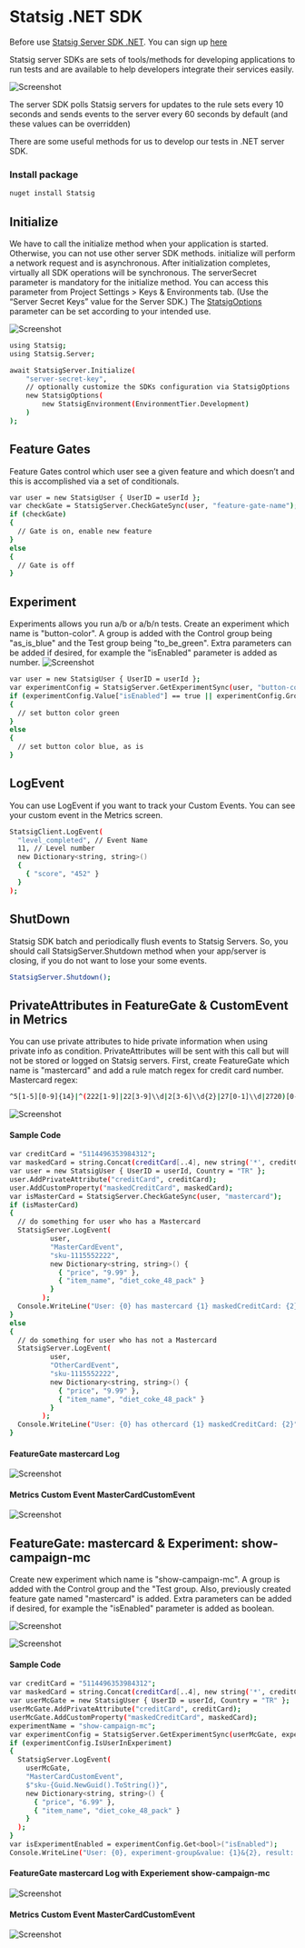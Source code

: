 # Statsig .NET SDK
Before use [Statsig Server SDK .NET](https://docs.statsig.com/server/dotnetSDK). You can sign up [here](https://console.statsig.com/sign_up)

Statsig server SDKs are sets of tools/methods for developing applications to run tests and are available to help developers integrate their services easily.

![Screenshot](https://github.com/gulizay91/statsig-poc/blob/main/etc/statsig-overview.png?raw=true)

The server SDK polls Statsig servers for updates to the rule sets every 10 seconds and sends events to the server every 60 seconds by default (and these values can be overridden)

There are some useful methods for us to develop our tests in .NET server SDK.

### Install package
```sh
nuget install Statsig
```

## Initialize
We have to call the initialize method when your application is started. Otherwise, you can not use other server SDK methods. initialize will perform a network request and is asynchronous. After initialization completes, virtually all SDK operations will be synchronous. The serverSecret parameter is mandatory for the initialize method. You can access this parameter from Project Settings > Keys & Environments tab. (Use the “Server Secret Keys” value for the Server SDK.) The [StatsigOptions](https://docs.statsig.com/server/dotnetSDK#statsig-options) parameter can be set according to your intended use.

![Screenshot](https://github.com/gulizay91/statsig-poc/blob/main/etc/statsig-secret-key.png?raw=true)


```sh
using Statsig;
using Statsig.Server;

await StatsigServer.Initialize(
    "server-secret-key",
    // optionally customize the SDKs configuration via StatsigOptions
    new StatsigOptions(
        new StatsigEnvironment(EnvironmentTier.Development)
    )
);
```

## Feature Gates
Feature Gates control which user see a given feature and which doesn’t and this is accomplished via a set of conditionals.
```sh
var user = new StatsigUser { UserID = userId };
var checkGate = StatsigServer.CheckGateSync(user, "feature-gate-name");
if (checkGate)
{
  // Gate is on, enable new feature
}
else
{
  // Gate is off
}
```

## Experiment
Experiments allows you run a/b or a/b/n tests.
Create an experiment which name is "button-color". A group is added with the Control group being "as_is_blue" and the Test group being "to_be_green". Extra parameters can be added if desired, for example the "isEnabled" parameter is added as number.
![Screenshot](https://github.com/gulizay91/statsig-poc/blob/main/etc/experiment-button-color.png?raw=true)
```sh
var user = new StatsigUser { UserID = userId };
var experimentConfig = StatsigServer.GetExperimentSync(user, "button-color");
if (experimentConfig.Value["isEnabled"] == true || experimentConfig.GroupName == "to_be_green")
{
  // set button color green
}
else
{
  // set button color blue, as is
}
```

## LogEvent
You can use LogEvent if you want to track your Custom Events. You can see your custom event in the Metrics screen.
```sh
StatsigClient.LogEvent(
  "level_completed", // Event Name
  11, // Level number
  new Dictionary<string, string>()
  { 
    { "score", "452" } 
  }
);
```

## ShutDown
Statsig SDK batch and periodically flush events to Statsig Servers. So, you should call StatsigServer.Shutdown method when your app/server is closing, if you do not want to lose your some events.
```sh
StatsigServer.Shutdown();
```

## PrivateAttributes in FeatureGate & CustomEvent in Metrics
You can use private attributes to hide private information when using private info as condition. PrivateAttributes will be sent with this call but will not be stored or logged on Statsig servers.
First, create FeatureGate which name is "mastercard" and add a rule match regex for credit card number.
Mastercard regex:
```sh
^5[1-5][0-9]{14}|^(222[1-9]|22[3-9]\\d|2[3-6]\\d{2}|27[0-1]\\d|2720)[0-9]{12}$
```
![Screenshot](https://github.com/gulizay91/statsig-poc/blob/main/etc/statsig-feature-gate.png?raw=true)
#### Sample Code
```sh
var creditCard = "5114496353984312";
var maskedCard = string.Concat(creditCard[..4], new string('*', creditCard.Length - 4));
var user = new StatsigUser { UserID = userId, Country = "TR" };
user.AddPrivateAttribute("creditCard", creditCard);
user.AddCustomProperty("maskedCreditCard", maskedCard);
var isMasterCard = StatsigServer.CheckGateSync(user, "mastercard");
if (isMasterCard)
{
  // do something for user who has a Mastercard
  StatsigServer.LogEvent(
          user,
          "MasterCardEvent",
          "sku-1115552222",
          new Dictionary<string, string>() {
            { "price", "9.99" },
            { "item_name", "diet_coke_48_pack" }
          }
        );
  Console.WriteLine("User: {0} has mastercard {1} maskedCreditCard: {2}", user.UserID, isMasterCard.ToString(), masketCard);
}
else
{
  // do something for user who has not a Mastercard
  StatsigServer.LogEvent(
          user,
          "OtherCardEvent",
          "sku-1115552222",
          new Dictionary<string, string>() {
            { "price", "9.99" },
            { "item_name", "diet_coke_48_pack" }
          }
        );
  Console.WriteLine("User: {0} has othercard {1} maskedCreditCard: {2}", user.UserID, isMasterCard.ToString(), masketCard);
}

```
#### FeatureGate mastercard Log
![Screenshot](https://github.com/gulizay91/statsig-poc/blob/main/etc/mastercard-feature-gate-log.png?raw=true)

#### Metrics Custom Event MasterCardCustomEvent
![Screenshot](https://github.com/gulizay91/statsig-poc/blob/main/etc/metric-mastercard-event.png?raw=true)


## FeatureGate: mastercard & Experiment: show-campaign-mc
Create new experiment which name is "show-campaign-mc".
A group is added with the Control group and the "Test group. Also, previously created feature gate named "mastercard" is added. Extra parameters can be added if desired, for example the "isEnabled" parameter is added as boolean.

![Screenshot](https://github.com/gulizay91/statsig-poc/blob/main/etc/experiment-show-campaign.png?raw=true)

![Screenshot](https://github.com/gulizay91/statsig-poc/blob/main/etc/show-campaign-pulse-result.png?raw=true)

#### Sample Code
```sh
var creditCard = "5114496353984312";
var maskedCard = string.Concat(creditCard[..4], new string('*', creditCard.Length - 4));
var userMcGate = new StatsigUser { UserID = userId, Country = "TR" };
userMcGate.AddPrivateAttribute("creditCard", creditCard);
userMcGate.AddCustomProperty("maskedCreditCard", maskedCard);
experimentName = "show-campaign-mc";
var experimentConfig = StatsigServer.GetExperimentSync(userMcGate, experimentName);
if (experimentConfig.IsUserInExperiment)
{
  StatsigServer.LogEvent(
    userMcGate,
    "MasterCardCustomEvent",
    $"sku-{Guid.NewGuid().ToString()}",
    new Dictionary<string, string>() {
      { "price", "6.99" },
      { "item_name", "diet_coke_48_pack" }
    }
  );
}
var isExperimentEnabled = experimentConfig.Get<bool>("isEnabled");
Console.WriteLine("User: {0}, experiment-group&value: {1}&{2}, result: {3}", userMcGate.UserID, experimentConfig.GroupName, isExperimentEnabled, JsonSerializer.Serialize(experimentConfig));

```
#### FeatureGate mastercard Log with Experiement show-campaign-mc
![Screenshot](https://github.com/gulizay91/statsig-poc/blob/main/etc/feature-result-with-experiment.png?raw=true)

#### Metrics Custom Event MasterCardCustomEvent
![Screenshot](https://github.com/gulizay91/statsig-poc/blob/main/etc/metric-mastercard-event2.png?raw=true)